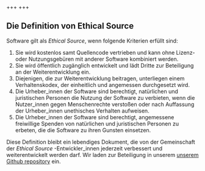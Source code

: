 +++
+++

## Die Definition von Ethical Source

Software gilt als _Ethical Source_, wenn folgende Kriterien erfüllt sind:

1. Sie wird kostenlos samt Quellencode vertrieben und kann ohne Lizenz- oder Nutzungsgebüren mit anderer Software kombiniert werden.
1. Sie wird öffentlich zugänglich entwickelt und lädt Dritte zur Beteiligung an der Weiterentwicklung ein.
1. Diejenigen, die zur Weiterentwicklung beitragen, unterliegen einem Verhaltenskodex, der einheitlich und angemessen durchgesetzt wird.
1. Die Urheber_innen der Software sind berechtigt, natürlichen und juristischen Personen die Nutzung der Software zu verbieten, wenn die Nutzer_innen gegen Menschenrechte verstoßen oder nach Auffassung der Urheber_innen unethisches Verhalten aufweisen.
1. Die Urheber_innen der Software sind berechtigt, angemessene freiwillige Spenden von natürlichen und juristischen Personen zu erbeten, die die Software zu ihren Gunsten einsetzen.

Diese Definition bleibt ein lebendiges Dokument, die von der Gemeinschaft der _Ethical Source_ -Entwickler_innen jederzeit verbessert und weiterentwickelt werden darf. Wir laden zur Beteiligung in unserem [unserem Github repository](https://github.com/ContributorCovenant/ethicalsource "Quellcode der Definition von Ethical Source") ein.
